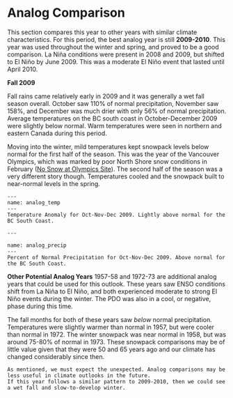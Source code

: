 # Analog Comparison

This section compares this year to other years with similar climate characteristics. For this period, the best analog year is still **2009-2010**. This year was used throughout the winter and spring, and proved to be a good comparison. La Niña conditions were present in 2008 and 2009, but shifted to El Niño by June 2009. This was a moderate El Niño event that lasted until April 2010. 

**Fall 2009**

Fall rains came relatively early in 2009 and it was generally a wet fall season overall. October saw 110% of normal precipitation, November saw 158%, and December was much drier with only 56% of normal precipitation. Average temperatures on the BC south coast in October-December 2009 were slightly below normal. Warm temperatures were seen in northern and eastern Canada during this period.

Moving into the winter, mild temperatures kept snowpack levels below normal for the first half of the season. This was the year of the Vancouver Olympics, which was marked by poor North Shore snow conditions in February ([No Snow at Olympics Site](https://www.cbc.ca/news/canada/british-columbia/no-snow-at-olympic-site-leaves-vanoc-scrambling-1.918004)). The second half of the season was a very different story though. Temperatures cooled and the snowpack built to near-normal levels in the spring. 

```{figure} img/era5_temp.png
---
name: analog_temp
---
Temperature Anomaly for Oct-Nov-Dec 2009. Lightly above normal for the BC South Coast. 
```

```{figure} img/era5_precip.png
---

name: analog_precip
---
Percent of Normal Precipitation for Oct-Nov-Dec 2009. Above normal for the BC South Coast. 
```

**Other Potential Analog Years**
1957-58 and 1972-73 are additional analog years that could be used for this outlook. These years saw ENSO conditions shift from La Niña to El Niño, and both experienced moderate to strong El Niño events during the winter. The PDO was also in a cool, or negative, phase during this time. 

The fall months for both of these years saw *below* normal precipitation. Temperatures were slightly warmer than normal in 1957, but were cooler than normal in 1972. The winter snowpack was near normal in 1958, but was around 75-80% of normal in 1973. These snowpack comparisons may be of little value given that they were 50 and 65 years ago and our climate has changed considerably since then. 

```{admonition} Analog Summary
As mentioned, we must expect the unexpected. Analog comparisons may be less useful in climate outlooks in the future.
If this year follows a similar pattern to 2009-2010, then we could see a wet fall and slow-to-develop winter.  
```